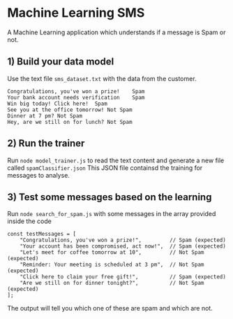 # Machine Learning SMS
A Machine Learning application which understands if a message is Spam or not.

## 1) Build your data model
Use the text file ```sms_dataset.txt``` with the data from the customer.
```
Congratulations, you've won a prize!	Spam
Your bank account needs verification	Spam
Win big today! Click here!	Spam
See you at the office tomorrow!	Not Spam
Dinner at 7 pm?	Not Spam
Hey, are we still on for lunch?	Not Spam
```

## 2) Run the trainer
Run ```node model_trainer.js``` to read the text content and generate a new file called ```spamClassifier.json```
This JSON file containsd the training for messages to analyse.

## 3) Test some messages based on the learning
Run ```node search_for_spam.js``` with some messages in the array provided inside the code
```
const testMessages = [
    "Congratulations, you've won a prize!",         // Spam (expected)
    "Your account has been compromised, act now!",  // Spam (expected)
    "Let's meet for coffee tomorrow at 10",         // Not Spam (expected)
    "Reminder: Your meeting is scheduled at 3 pm",  // Not Spam (expected)
    "Click here to claim your free gift!",          // Spam (expected)
    "Are we still on for dinner tonight?",          // Not Spam (expected)
];
```
The output will tell you which one of these are spam and which are not.

